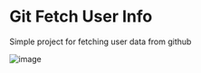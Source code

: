 # Git Fetch User Info

Simple project for fetching user data from github

![image](https://user-images.githubusercontent.com/93691470/161306482-5d5e495d-e89f-48c3-b058-b4307d1f288a.png)



